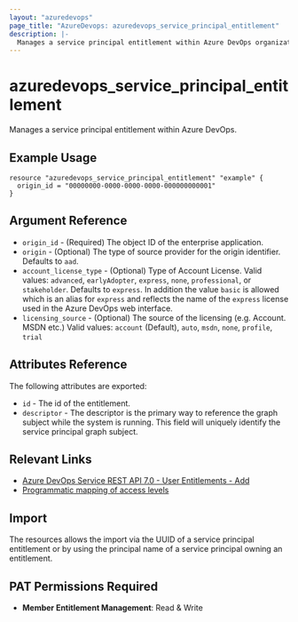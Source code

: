 ```yaml
---
layout: "azuredevops"
page_title: "AzureDevops: azuredevops_service_principal_entitlement"
description: |-
  Manages a service principal entitlement within Azure DevOps organization.
---
```


# azuredevops_service_principal_entitlement

Manages a service principal entitlement within Azure DevOps.

## Example Usage

```hcl
resource "azuredevops_service_principal_entitlement" "example" {
  origin_id = "00000000-0000-0000-0000-000000000001"
}
```

## Argument Reference

- `origin_id` - (Required) The object ID of the enterprise application.
- `origin` - (Optional) The type of source provider for the origin identifier. Defaults to `aad`.
- `account_license_type` - (Optional) Type of Account License. Valid values: `advanced`, `earlyAdopter`, `express`, `none`, `professional`, or `stakeholder`. Defaults to `express`. In addition the value `basic` is allowed which is an alias for `express` and reflects the name of the `express` license used in the Azure DevOps web interface.
- `licensing_source` - (Optional) The source of the licensing (e.g. Account. MSDN etc.) Valid values: `account` (Default), `auto`, `msdn`, `none`, `profile`, `trial`

## Attributes Reference

The following attributes are exported:

- `id` - The id of the entitlement.
- `descriptor` - The descriptor is the primary way to reference the graph subject while the system is running. This field will uniquely identify the service principal graph subject.

## Relevant Links

- [Azure DevOps Service REST API 7.0 - User Entitlements - Add](https://learn.microsoft.com/en-us/rest/api/azure/devops/memberentitlementmanagement/service-principal-entitlements/add?view=azure-devops-rest-7.1)
- [Programmatic mapping of access levels](https://docs.microsoft.com/en-us/azure/devops/organizations/security/access-levels?view=azure-devops#programmatic-mapping-of-access-levels)

## Import

The resources allows the import via the UUID of a service principal entitlement or by using the principal name of a service principal owning an entitlement.

## PAT Permissions Required

- **Member Entitlement Management**: Read & Write
